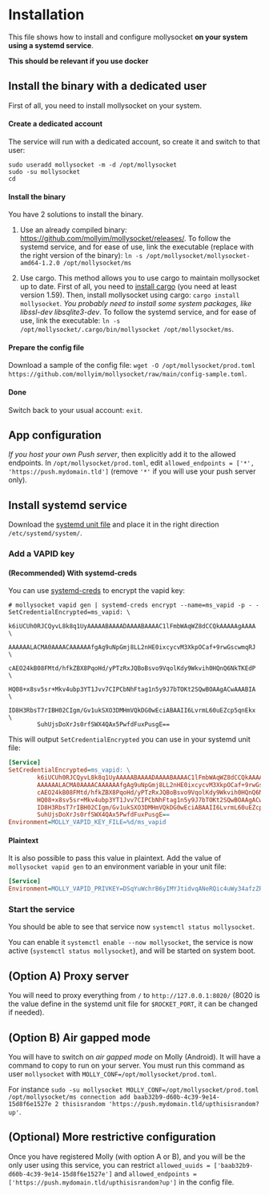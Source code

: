 # Installation

This file shows how to install and configure mollysocket **on your system using a systemd service**.

**This should be relevant if you use docker**

## Install the binary with a dedicated user

First of all, you need to install mollysocket on your system.

#### Create a dedicated account

The service will run with a dedicated account, so create it and switch to that user:

```
sudo useradd mollysocket -m -d /opt/mollysocket
sudo -su mollysocket
cd
```

#### Install the binary

You have 2 solutions to install the binary.

1. Use an already compiled binary: <https://github.com/mollyim/mollysocket/releases/>. To follow the systemd service, and for ease of use, link the executable (replace with the right version of the binary): `ln -s /opt/mollysocket/mollysocket-amd64-1.2.0 /opt/mollysocket/ms`

2. Use cargo. This method allows you to use cargo to maintain mollysocket up to date. First of all, you need to [install cargo](https://doc.rust-lang.org/cargo/getting-started/installation.html) (you need at least version 1.59). Then, install mollysocket using cargo: `cargo install mollysocket`. *You probably need to install some system packages, like libssl-dev libsqlite3-dev*. To follow the systemd service, and for ease of use, link the executable: `ln -s /opt/mollysocket/.cargo/bin/mollysocket /opt/mollysocket/ms`.

#### Prepare the config file

Download a sample of the config file: `wget -O /opt/mollysocket/prod.toml https://github.com/mollyim/mollysocket/raw/main/config-sample.toml`.

#### Done

Switch back to your usual account: `exit`.

## App configuration

*If you host your own Push server*, then explicitly add it to the allowed endpoints. In `/opt/mollysocket/prod.toml`, edit `allowed_endpoints = ['*', 'https://push.mydomain.tld']` (remove `'*'` if you will use your push server only).

## Install systemd service

Download the [systemd unit file](https://github.com/mollyim/mollysocket/raw/main/mollysocket.service) and place it in the right direction `/etc/systemd/system/`.

### Add a VAPID key

#### (Recommended) With systemd-creds

You can use [systemd-creds](https://systemd.io/CREDENTIALS/) to encrypt the vapid key:

```console
# mollysocket vapid gen | systemd-creds encrypt --name=ms_vapid -p - -
SetCredentialEncrypted=ms_vapid: \
        k6iUCUh0RJCQyvL8k8q1UyAAAAABAAAADAAAABAAAAC1lFmbWAqWZ8dCCQkAAAAAgAAAA \
        AAAAAALACMA0AAAACAAAAAAfgAg9uNpGmj8LL2nHE0ixcycvM3XkpOCaf+9rwGscwmqRJ \
        cAEO24kB08FMtd/hfkZBX8PqoHd/yPTzRxJQBoBsvo9VqolKdy9Wkvih0HQnQ6NkTKEdP \
        HQ08+x8sv5sr+Mkv4ubp3YT1Jvv7CIPCbNhFtag1n5y9J7bTOKt2SQwBOAAgACwAAABIA \
        ID8H3RbsT7rIBH02CIgm/Gv1ukSXO3DMHmVQkDG0wEciABAAII6LvrmL60uEZcp5qnEkx \
        SuhUjsDoXrJs0rfSWX4QAx5PwfdFuxPusgE==
```

This will output `SetCredentialEncrypted` you can use in your systemd unit file:

```ini
[Service]
SetCredentialEncrypted=ms_vapid: \
        k6iUCUh0RJCQyvL8k8q1UyAAAAABAAAADAAAABAAAAC1lFmbWAqWZ8dCCQkAAAAAgAAAA \
        AAAAAALACMA0AAAACAAAAAAfgAg9uNpGmj8LL2nHE0ixcycvM3XkpOCaf+9rwGscwmqRJ \
        cAEO24kB08FMtd/hfkZBX8PqoHd/yPTzRxJQBoBsvo9VqolKdy9Wkvih0HQnQ6NkTKEdP \
        HQ08+x8sv5sr+Mkv4ubp3YT1Jvv7CIPCbNhFtag1n5y9J7bTOKt2SQwBOAAgACwAAABIA \
        ID8H3RbsT7rIBH02CIgm/Gv1ukSXO3DMHmVQkDG0wEciABAAII6LvrmL60uEZcp5qnEkx \
        SuhUjsDoXrJs0rfSWX4QAx5PwfdFuxPusgE==
Environment=MOLLY_VAPID_KEY_FILE=%d/ms_vapid
```

#### Plaintext

It is also possible to pass this value in plaintext. Add the value of `mollysocket vapid gen` to an environment variable in your unit file:

```ini
[Service]
Environment=MOLLY_VAPID_PRIVKEY=DSqYuWchrB6yIMYJtidvqANeRQic4uWy34afzZRsZnI
```

### Start the service

You should be able to see that service now `systemctl status mollysocket`.

You can enable it `systemctl enable --now mollysocket`, the service is now active (`systemctl status mollysocket`), and will be started on system boot.

## (Option A) Proxy server

You will need to proxy everything from `/` to `http://127.0.0.1:8020/` (8020 is the value define in the systemd unit file for `$ROCKET_PORT`, it can be changed if needed).

## (Option B) Air gapped mode

You will have to switch on *air gapped mode* on Molly (Android). It will have a command to copy to run on your server. You must run this command as user `mollysocket` with `MOLLY_CONF=/opt/mollysocket/prod.toml`.

For instance `sudo -su mollysocket MOLLY_CONF=/opt/mollysocket/prod.toml /opt/mollysocket/ms connection add baab32b9-d60b-4c39-9e14-15d8f6e1527e 2 thisisrandom 'https://push.mydomain.tld/upthisisrandom?up'`.

## (Optional) More restrictive configuration

Once you have registered Molly (with option A or B), and you will be the only user using this service, you can restrict `allowed_uuids = ['baab32b9-d60b-4c39-9e14-15d8f6e1527e']` and `allowed_endpoints = ['https://push.mydomain.tld/upthisisrandom?up']` in the config file.
